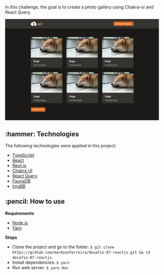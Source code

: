 <p align="left">In this challenge, the goal is to create a photo gallery using Chakra-ui and React Query.</p>

<p align="center">
  <img src="https://github.com/mardsonferreira/desafio-07-reactjs/blob/master/.github/preview.png" />
</p>

<h2>:hammer: Technologies</h2>

<p> The following technologies were applied in this project:</p>
<ul> 
  <li> <a href="https://www.typescriptlang.org/"> TypeScript </a> </li>
  <li> <a href="https://reactjs.org/"> React </a> </li>
  <li> <a href="https://nextjs.org/"> Next.js </a> </li>
  <li> <a href="https://chakra-ui.com/"> Chakra UI </a> </li>
  <li> <a href="https://react-query.tanstack.com/"> React Query </a> </li>
  <li> <a href="https://fauna.com/"> FaunaDB </a> </li>
  <li> <a href="https://imgbb.com/"> ImgBB </a> </li>
</ul>

<h2>:pencil: How to use</h2>

**Requirements**
 - <a href="https://nodejs.org/en/download/">Node.js</a>
 - <a href="https://yarnpkg.com/">Yarn</a>

**Steps**
 - Clone the project and go to the folder: `$ git clone https://github.com/mardsonferreira/desafio-07-reactjs.git && cd desafio-07-reactjs`.
 - Install dependencies: `$ yarn`
 - Run web server: `$ yarn dev`
